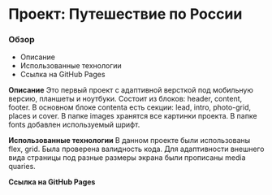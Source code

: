 # Проект: Путешествие по России

### Обзор
* Описание
* Использованные технологии
* Ссылка на GitHub Pages

**Описание**
Это первый проект с адаптивной версткой под мобильную версию, планшеты и ноутбуки. 
Состоит из блоков: header, content, footer. В основном блоке contentа есть секции: lead, intro, photo-grid, places и cover.
В папке images хранятся все картинки проекта. В папке fonts добавлен используемый шрифт. 


**Использованные технологии**
В данном проекте были использованы flex, grid. Была проверена валидность кода. Для адаптивности внешнего вида страницы под разные размеры экрана были прописаны media quaries. 



**Ссылка на GitHub Pages**


